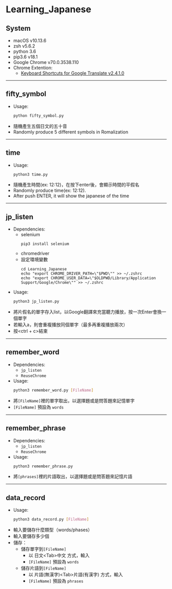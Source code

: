 # Learning_Japanese
## System
* macOS v10.13.6
* zsh v5.6.2
* python 3.6
* pip3.6 v18.1
* Google Chrome v70.0.3538.110 
* Chrome Extention:
    * [Keyboard Shortcuts for Google Translate v2.4.1.0](https://chrome.google.com/webstore/detail/keyboard-shortcuts-for-go/akjhnbnjanndggbcegmdggfjjclohjpo)

---
## fifty_symbol
  * Usage:
    ```bash
    python fifty_symbol.py
    ```
  * 隨機產生五個日文的五十音
  * Randomly produce 5 different symbols in Romalization
---
## time
  * Usage:
    ```bash
    python3 time.py
    ```
  * 隨機產生時間(ex: 12:12)，在按下enter後，會顯示時間的平假名
  * Randomly produce time(ex: 12:12).
  * After push ENTER, it will show the japanese of the time
---
## jp_listen
  * Dependencies:
    + selenium
      ```
      pip3 install selenium
      ```
    + chromedriver
    + 設定環境變數
      ```
      cd Learning_Japanese
      echo "export CHROME_DRIVER_PATH=\"$PWD\"" >> ~/.zshrc
      echo "export CHROME_USER_DATA=\"$OLDPWD/Library/Application Support/Google/Chrome\"" >> ~/.zshrc
      ```
  * Usage:
    ```bash
    python3 jp_listen.py
    ```
  * 將片假名的單字存入list，以Google翻譯來充當聽力播放，按一次Enter會換一個單字
  * 若輸入a，則會重複播放同個單字（最多再重複播放兩次）
  * 按<ctrl + c>結束
  
---
## remember_word
 * Dependencies:
   + ```jp_listen```
   + ```ReuseChrome```
 * Usage:
   ```bash
   python3 remember_word.py [FileName]
   ```
 * 將```[FileName]```裡的單字取出，以選擇題或是問答題來記憶單字
 * ```[FileName]``` 預設為 ```words```
 
---
## remember_phrase
 * Dependencies:
   + ```jp_listen```
   + ```ReuseChrome```
 * Usage:
   ```bash
   python3 remember_phrase.py           
   ```
 * 將```[phrases]```裡的片語取出，以選擇題或是問答題來記憶片語

---
## data_record
  * Usage:
    ```bash
    python3 data_record.py [FileName]
    ```
  * 輸入要儲存什麼類型（words/phases）
  * 輸入要儲存多少個
  * 儲存：
    * 儲存單字到```[FileName]```
      + 以 日文\<Tab\>中文 方式，輸入
      + ```[FileName]``` 預設為 ```words```
    * 儲存片語到```[FileName]```
      + 以 片語(無漢字)\<Tab\>片語(有漢字) 方式，輸入
      + ```[FileName]``` 預設為 ```phrases```

